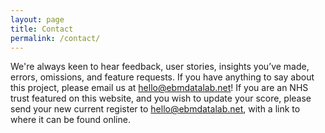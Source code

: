 ```yaml
---
layout: page
title: Contact
permalink: /contact/
---
```


We're always keen to hear feedback, user stories, insights you’ve made, errors, omissions, and feature requests. If you have anything to say about this project, please email us at [hello@ebmdatalab.net](mailto:hello@ebmdatalab.net)! If you are an NHS trust featured on this website, and you wish to update your score, please send your new current register to [hello@ebmdatalab.net](mailto:hello@ebmdatalab.net), with a link to where it can be found online.
